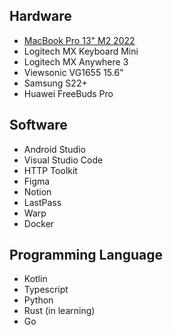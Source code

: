 ## Hardware
- [MacBook Pro 13" M2 2022](https://support.apple.com/kb/SP870)
- Logitech MX Keyboard Mini
- Logitech MX Anywhere 3
- Viewsonic VG1655 15.6"
- Samsung S22+
- Huawei FreeBuds Pro

## Software
- Android Studio
- Visual Studio Code
- HTTP Toolkit
- Figma
- Notion
- LastPass
- Warp
- Docker

## Programming Language
- Kotlin
- Typescript
- Python
- Rust (in learning)
- Go